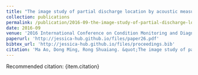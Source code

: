 ```yaml
---
title: "The image study of partial discharge location by acoustic measurement"
collection: publications
permalink: /publication/2016-09-the-image-study-of-partial-discharge-location-by-acoustic-measurement
date: 2016-09
venue: '2016 International Conference on Condition Monitoring and Diagnosis (CMD)'
paperurl: 'http://jessica-hub.github.io/files/paper26.pdf'
bibtex_url: 'http://jessica-hub.github.io/files/proceedings.bib'
citation: 'Ma Ao, Dong Ming, Rong Shuaiang. &quot;The image study of partial discharge location by acoustic measurement.&quot; <i>2016 International Conference on Condition Monitoring and Diagnosis (CMD)</i>, pp. 733–736, 2016.'
---
```


Recommended citation: {item.citation}
